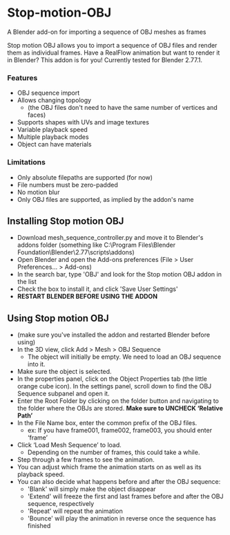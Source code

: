# Stop-motion-OBJ
A Blender add-on for importing a sequence of OBJ meshes as frames

Stop motion OBJ allows you to import a sequence of OBJ files and render them as individual frames. Have a RealFlow animation but want to render it in Blender? This addon is for you! Currently tested for Blender 2.77.1.

### Features
- OBJ sequence import
- Allows changing topology 
  - (the OBJ files don't need to have the same number of vertices and faces)
- Supports shapes with UVs and image textures
- Variable playback speed
- Multiple playback modes
- Object can have materials

### Limitations
- Only absolute filepaths are supported (for now)
- File numbers must be zero-padded
- No motion blur
- Only OBJ files are supported, as implied by the addon's name

## Installing Stop motion OBJ
- Download mesh_sequence_controller.py and move it to Blender's addons folder (something like C:\Program Files\Blender Foundation\Blender\2.77\scripts\addons)
- Open Blender and open the Add-ons preferences (File > User Preferences... > Add-ons)
- In the search bar, type 'OBJ' and look for the Stop motion OBJ addon in the list
- Check the box to install it, and click 'Save User Settings'
- **RESTART BLENDER BEFORE USING THE ADDON**

## Using Stop motion OBJ
- (make sure you've installed the addon and restarted Blender before using)
- In the 3D view, click Add > Mesh > OBJ Sequence
  - The object will initially be empty. We need to load an OBJ sequence into it.
- Make sure the object is selected. 
- In the properties panel, click on the Object Properties tab (the little orange cube icon). In the settings panel, scroll down to find the OBJ Sequence subpanel and open it.
- Enter the Root Folder by clicking on the folder button and navigating to the folder where the OBJs are stored. **Make sure to UNCHECK ‘Relative Path’**
- In the File Name box, enter the common prefix of the OBJ files.
  - ex: If you have frame001, frame002, frame003, you should enter ‘frame’
- Click ‘Load Mesh Sequence’ to load. 
  - Depending on the number of frames, this could take a while.
- Step through a few frames to see the animation.
- You can adjust which frame the animation starts on as well as its playback speed.
- You can also decide what happens before and after the OBJ sequence:
  - 'Blank' will simply make the object disappear
  - 'Extend' will freeze the first and last frames before and after the OBJ sequence, respectively
  - 'Repeat' will repeat the animation
  - 'Bounce' will play the animation in reverse once the sequence has finished
